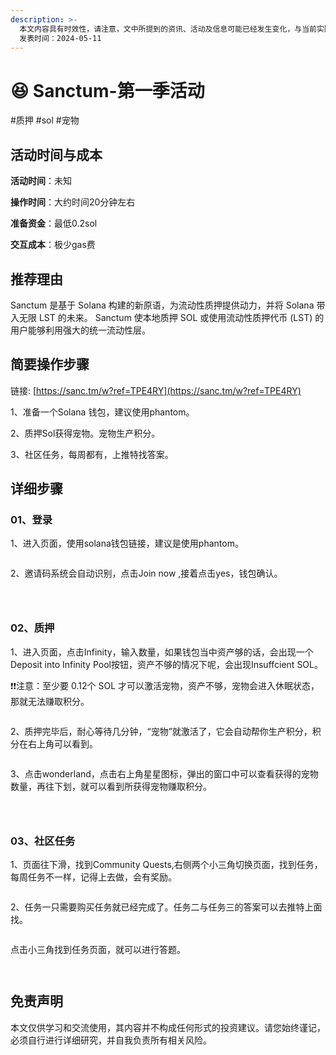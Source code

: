 ```yaml
---
description: >-
  本文内容具有时效性，请注意，文中所提到的资讯、活动及信息可能已经发生变化，与当前实际情况有所不同。我们建议您在做出任何决策之前，始终进行自主研究和验证。
  发表时间：2024-05-11
---
```


# 😆 Sanctum-第一季活动

\#质押 #sol #宠物

## 活动时间与成本 <a href="#huo-dong-shi-jian-yu-cheng-ben" id="huo-dong-shi-jian-yu-cheng-ben"></a>

**活动时间**：未知

**操作时间**：大约时间20分钟左右

**准备资金**：最低0.2sol

**交互成本**：极少gas费

## 推荐理由 <a href="#tui-jian-li-you" id="tui-jian-li-you"></a>

Sanctum 是基于 Solana 构建的新原语，为流动性质押提供动力，并将 Solana 带入无限 LST 的未来。 Sanctum 使本地质押 SOL 或使用流动性质押代币 (LST) 的用户能够利用强大的统一流动性层。

## 简要操作步骤 <a href="#jian-yao-cao-zuo-bu-zhou" id="jian-yao-cao-zuo-bu-zhou"></a>

链接: [https://sanc.tm/w?ref=TPE4RY](https://sanc.tm/w?ref=TPE4RY)

1、准备一个Solana 钱包，建议使用phantom。

2、质押Sol获得宠物。宠物生产积分。

3、社区任务，每周都有，上推特找答案。

## 详细步骤 <a href="#xiang-xi-bu-zhou" id="xiang-xi-bu-zhou"></a>

### **01、登录**

1、进入页面，使用solana钱包链接，建议是使用phantom。

<figure><img src="../.gitbook/assets/image (17) (1) (1).png" alt=""><figcaption></figcaption></figure>

2、邀请码系统会自动识别，点击Join now ,接着点击yes，钱包确认。

<figure><img src="../.gitbook/assets/image (13) (1) (1).png" alt=""><figcaption></figcaption></figure>

<figure><img src="../.gitbook/assets/image (15) (1) (1).png" alt=""><figcaption></figcaption></figure>

<figure><img src="../.gitbook/assets/image (16) (1) (1).png" alt=""><figcaption></figcaption></figure>

### 02、质押

1、进入页面，点击Infinity，输入数量，如果钱包当中资产够的话，会出现一个Deposit into Infinity Pool按钮，资产不够的情况下呢，会出现Insuffcient SOL。

❗❗注意：至少要 0.12个 SOL 才可以激活宠物，资产不够，宠物会进入休眠状态，那就无法赚取积分。

<figure><img src="../.gitbook/assets/image (18) (1) (1).png" alt=""><figcaption></figcaption></figure>

2、质押完毕后，耐心等待几分钟，“宠物”就激活了，它会自动帮你生产积分，积分在右上角可以看到。

<figure><img src="../.gitbook/assets/image (19) (1) (1).png" alt=""><figcaption></figcaption></figure>

3、点击wonderland，点击右上角星星图标，弹出的窗口中可以查看获得的宠物数量，再往下划，就可以看到所获得宠物赚取积分。

<figure><img src="../.gitbook/assets/image (20) (1) (1).png" alt=""><figcaption></figcaption></figure>

<figure><img src="../.gitbook/assets/image (21) (1).png" alt=""><figcaption></figcaption></figure>

<figure><img src="../.gitbook/assets/image (23) (1).png" alt=""><figcaption></figcaption></figure>

### **03、社区任务**

1、页面往下滑，找到Community Quests,右侧两个小三角切换页面，找到任务，每周任务不一样，记得上去做，会有奖励。

<figure><img src="../.gitbook/assets/image (24) (1).png" alt=""><figcaption></figcaption></figure>

2、任务一只需要购买任务就已经完成了。任务二与任务三的答案可以去推特上面找。

<figure><img src="../.gitbook/assets/image (25) (1).png" alt=""><figcaption></figcaption></figure>

点击小三角找到任务页面，就可以进行答题。

<figure><img src="../.gitbook/assets/image (26) (1).png" alt=""><figcaption></figcaption></figure>

<figure><img src="../.gitbook/assets/image (28) (1).png" alt=""><figcaption></figcaption></figure>

## 免责声明 <a href="#mian-ze-sheng-ming" id="mian-ze-sheng-ming"></a>

本文仅供学习和交流使用，其内容并不构成任何形式的投资建议。请您始终谨记，必须自行进行详细研究，并自我负责所有相关风险。
